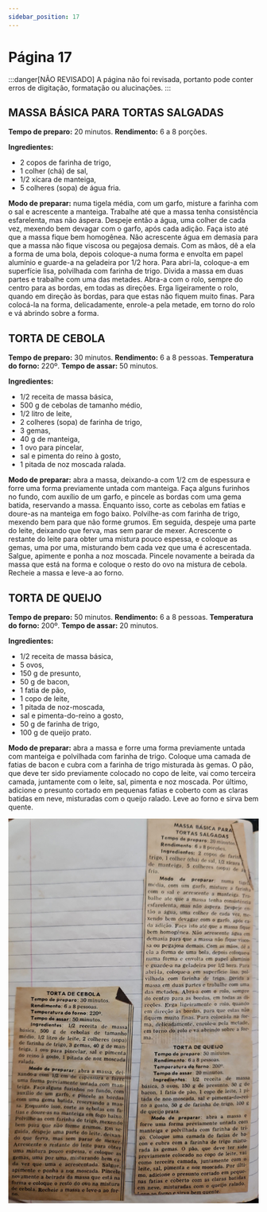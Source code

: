```yaml
---
sidebar_position: 17
---
```

# Página 17
:::danger[NÃO REVISADO]
A página não foi revisada, portanto pode conter erros de digitação, formatação ou alucinações.
:::
## MASSA BÁSICA PARA TORTAS SALGADAS

**Tempo de preparo:** 20 minutos.
**Rendimento:** 6 a 8 porções.

**Ingredientes:**
*   2 copos de farinha de trigo,
*   1 colher (chá) de sal,
*   1/2 xícara de manteiga,
*   5 colheres (sopa) de água fria.

**Modo de preparar:** numa tigela média, com um garfo, misture a farinha com o sal e acrescente a manteiga. Trabalhe até que a massa tenha consistência esfarelenta, mas não áspera. Despeje então a água, uma colher de cada vez, mexendo bem devagar com o garfo, após cada adição. Faça isto até que a massa fique bem homogênea. Não acrescente água em demasia para que a massa não fique viscosa ou pegajosa demais. Com as mãos, dê a ela a forma de uma bola, depois coloque-a numa forma e envolta em papel alumínio e guarde-a na geladeira por 1/2 hora. Para abri-la, coloque-a em superfície lisa, polvilhada com farinha de trigo. Divida a massa em duas partes e trabalhe com uma das metades. Abra-a com o rolo, sempre do centro para as bordas, em todas as direções. Erga ligeiramente o rolo, quando em direção às bordas, para que estas não fiquem muito finas. Para colocá-la na forma, delicadamente, enrole-a pela metade, em torno do rolo e vá abrindo sobre a forma.

## TORTA DE CEBOLA

**Tempo de preparo:** 30 minutos.
**Rendimento:** 6 a 8 pessoas.
**Temperatura do forno:** 220º.
**Tempo de assar:** 50 minutos.

**Ingredientes:**
*   1/2 receita de massa básica,
*   500 g de cebolas de tamanho médio,
*   1/2 litro de leite,
*   2 colheres (sopa) de farinha de trigo,
*   3 gemas,
*   40 g de manteiga,
*   1 ovo para pincelar,
*   sal e pimenta do reino à gosto,
*   1 pitada de noz moscada ralada.

**Modo de preparar:** abra a massa, deixando-a com 1/2 cm de espessura e forre uma forma previamente untada com manteiga. Faça alguns furinhos no fundo, com auxílio de um garfo, e pincele as bordas com uma gema batida, reservando a massa. Enquanto isso, corte as cebolas em fatias e doure-as na manteiga em fogo baixo. Polvilhe-as com farinha de trigo, mexendo bem para que não forme grumos. Em seguida, despeje uma parte do leite, deixando que ferva, mas sem parar de mexer. Acrescente o restante do leite para obter uma mistura pouco espessa, e coloque as gemas, uma por uma, misturando bem cada vez que uma é acrescentada. Salgue, apimente e ponha a noz moscada. Pincele novamente a beirada da massa que está na forma e coloque o resto do ovo na mistura de cebola. Recheie a massa e leve-a ao forno.

## TORTA DE QUEIJO

**Tempo de preparo:** 50 minutos.
**Rendimento:** 6 a 8 pessoas.
**Temperatura do forno:** 200º.
**Tempo de assar:** 20 minutos.

**Ingredientes:**
*   1/2 receita de massa básica,
*   5 ovos,
*   150 g de presunto,
*   50 g de bacon,
*   1 fatia de pão,
*   1 copo de leite,
*   1 pitada de noz-moscada,
*   sal e pimenta-do-reino a gosto,
*   50 g de farinha de trigo,
*   100 g de queijo prato.

**Modo de preparar:** abra a massa e forre uma forma previamente untada com manteiga e polvilhada com farinha de trigo. Coloque uma camada de fatias de bacon e cubra com a farinha de trigo misturada às gemas. O pão, que deve ter sido previamente colocado no copo de leite, vai como terceira camada, juntamente com o leite, sal, pimenta e noz moscada. Por último, adicione o presunto cortado em pequenas fatias e coberto com as claras batidas em neve, misturadas com o queijo ralado. Leve ao forno e sirva bem quente.

![imagem base](./images/page_17.png)